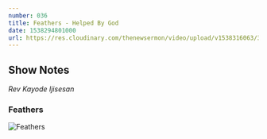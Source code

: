 ```yaml
---
number: 036
title: Feathers - Helped By God
date: 1538294801000
url: https://res.cloudinary.com/thenewsermon/video/upload/v1538316063/30.09.2018_Reverend_Kayode_Ijisesan-_People_Helped_By_God_FULL.mp3
---
```


## Show Notes
_Rev Kayode Ijisesan_

### Feathers

![Feathers](https://res.cloudinary.com/thenewsermon/image/upload/v1538363326/41937201_272843296892267_3681295075511326124_n.jpg)